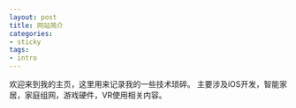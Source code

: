 ```yaml
---
layout: post
title: 网站简介
categories:
- sticky
tags:
- intro
---
```


欢迎来到我的主页，这里用来记录我的一些技术琐碎。
主要涉及iOS开发，智能家居，家庭组网，游戏硬件，VR使用相关内容。


